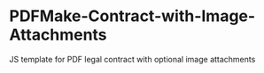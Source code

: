 # PDFMake-Contract-with-Image-Attachments
JS template for PDF legal contract with optional image attachments 
